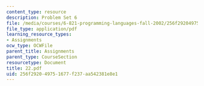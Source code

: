```yaml
---
content_type: resource
description: Problem Set 6
file: /media/courses/6-821-programming-languages-fall-2002/256f292049751677f237aa542381e8e1_22.pdf
file_type: application/pdf
learning_resource_types:
- Assignments
ocw_type: OCWFile
parent_title: Assignments
parent_type: CourseSection
resourcetype: Document
title: 22.pdf
uid: 256f2920-4975-1677-f237-aa542381e8e1
---
```

